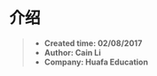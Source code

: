 介绍
===================
> - **Created time: 02/08/2017**
> - **Author: Cain Li**
> - **Company: Huafa Education**